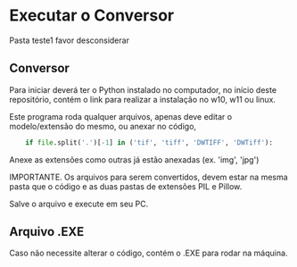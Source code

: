 
# Executar o Conversor

Pasta teste1 favor desconsiderar

## Conversor 

Para iniciar deverá ter o Python instalado no computador, no início deste repositório, contém o link para realizar a instalação no w10, w11 ou linux.

Este programa roda qualquer arquivos, apenas deve editar o modelo/extensão do mesmo, ou anexar no código,

``` py
    if file.split('.')[-1] in ('tif', 'tiff', 'DWTIFF', 'DWTiff'):
```

Anexe as extensões como outras já estão anexadas (ex. 'img', 'jpg')

IMPORTANTE. Os arquivos para serem convertidos, devem estar na mesma pasta que o código e as duas pastas de extensões PIL e Pillow.

Salve o arquivo e execute em seu PC.

## Arquivo .EXE

Caso não necessite alterar o código, contém o .EXE para rodar na máquina.
